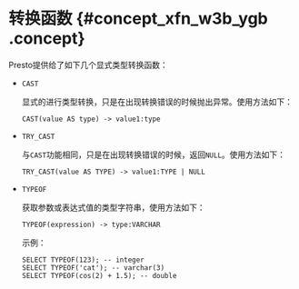 # 转换函数 {#concept_xfn_w3b_ygb .concept}

Presto提供给了如下几个显式类型转换函数：

-   `CAST`

    显式的进行类型转换，只是在出现转换错误的时候抛出异常。使用方法如下：

    ```
    CAST(value AS type) -> value1:type
    
    ```

-   `TRY_CAST`

    与`CAST`功能相同，只是在出现转换错误的时候，返回`NULL`。使用方法如下：

    ```
    TRY_CAST(value AS TYPE) -> value1:TYPE | NULL
    
    ```

-   `TYPEOF`

    获取参数或表达式值的类型字符串，使用方法如下：

    ```
    TYPEOF(expression) -> type:VARCHAR
    
    ```

    示例：

    ```
    SELECT TYPEOF(123); -- integer
    SELECT TYPEOF('cat'); -- varchar(3)
    SELECT TYPEOF(cos(2) + 1.5); -- double
    ```


